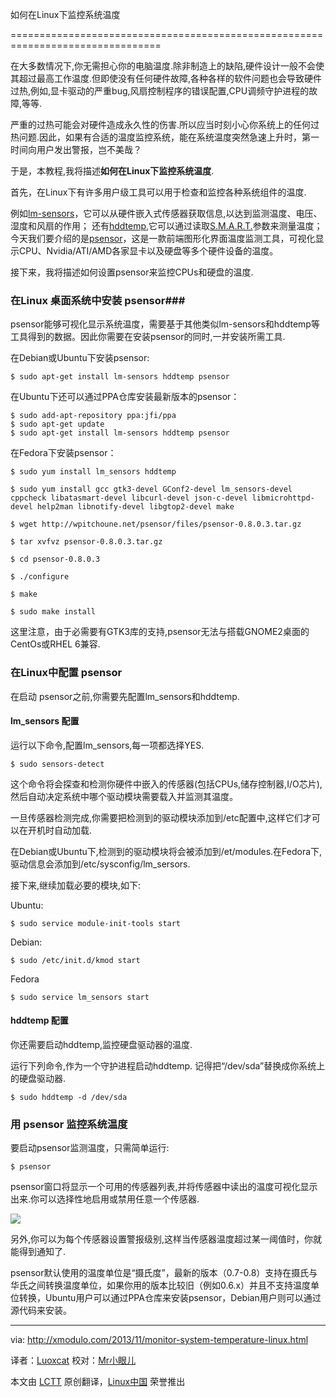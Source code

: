 如何在Linux下监控系统温度

================================================================================

在大多数情况下,你无需担心你的电脑温度.除非制造上的缺陷,硬件设计一般不会使其超过最高工作温度.但即使没有任何硬件故障,各种各样的软件问题也会导致硬件过热,例如,显卡驱动的严重bug,风扇控制程序的错误配置,CPU调频守护进程的故障,等等.

严重的过热可能会对硬件造成永久性的伤害.所以应当时刻小心你系统上的任何过热问题.因此，如果有合适的温度监控系统，能在系统温度突然急速上升时，第一时间向用户发出警报，岂不美哉？

于是，本教程,我将描述**如何在Linux下监控系统温度**.

首先，在Linux下有许多用户级工具可以用于检查和监控各种系统组件的温度.

例如[lm-sensors][1]，它可以从硬件嵌入式传感器获取信息,以达到监测温度、电压、湿度和风扇的作用；
还有[hddtemp][2],它可以通过读取[S.M.A.R.T.][3]参数来测量温度；
今天我们要介绍的是[psensor][4]，这是一款前端图形化界面温度监测工具，可视化显示CPU、Nvidia/ATI/AMD各家显卡以及硬盘等多个硬件设备的温度。

接下来，我将描述如何设置psensor来监控CPUs和硬盘的温度.

### 在Linux 桌面系统中安装 psensor###

psensor能够可视化显示系统温度，需要基于其他类似lm-sensors和hddtemp等工具得到的数据。因此你需要在安装psensor的同时,一并安装所需工具.

在Debian或Ubuntu下安装psensor:

    $ sudo apt-get install lm-sensors hddtemp psensor

在Ubuntu下还可以通过PPA仓库安装最新版本的psensor：

    $ sudo add-apt-repository ppa:jfi/ppa
    $ sudo apt-get update
    $ sudo apt-get install lm-sensors hddtemp psensor

在Fedora下安装psensor：

    $ sudo yum install lm_sensors hddtemp

    $ sudo yum install gcc gtk3-devel GConf2-devel lm_sensors-devel cppcheck libatasmart-devel libcurl-devel json-c-devel libmicrohttpd-devel help2man libnotify-devel libgtop2-devel make

    $ wget http://wpitchoune.net/psensor/files/psensor-0.8.0.3.tar.gz

    $ tar xvfvz psensor-0.8.0.3.tar.gz

    $ cd psensor-0.8.0.3

    $ ./configure

    $ make

    $ sudo make install 

这里注意，由于必需要有GTK3库的支持,psensor无法与搭载GNOME2桌面的CentOs或RHEL 6兼容.

### 在Linux中配置 psensor ###

在启动 psensor之前,你需要先配置lm_sensors和hddtemp.

#### lm_sensors 配置 ####

运行以下命令,配置lm_sensors,每一项都选择YES.

    $ sudo sensors-detect 

这个命令将会探查和检测你硬件中嵌入的传感器(包括CPUs,储存控制器,I/O芯片),然后自动决定系统中哪个驱动模块需要载入并监测其温度。

一旦传感器检测完成,你需要把检测到的驱动模块添加到/etc配置中,这样它们才可以在开机时自动加载.

在Debian或Ubuntu下,检测到的驱动模块将会被添加到/et/modules.在Fedora下,驱动信息会添加到/etc/sysconfig/lm_sersors.

接下来,继续加载必要的模块,如下:

Ubuntu:

    $ sudo service module-init-tools start 

Debian:

    $ sudo /etc/init.d/kmod start

Fedora

    $ sudo service lm_sensors start 

#### hddtemp 配置 ####

你还需要启动hddtemp,监控硬盘驱动器的温度.

运行下列命令,作为一个守护进程启动hddtemp. 记得把“/dev/sda”替换成你系统上的硬盘驱动器.

    $ sudo hddtemp -d /dev/sda 

### 用 psensor 监控系统温度 ###

要启动psensor监测温度，只需简单运行:

    $ psensor 

psensor窗口将显示一个可用的传感器列表,并将传感器中读出的温度可视化显示出来.你可以选择性地启用或禁用任意一个传感器.

[![](http://farm8.staticflickr.com/7448/10719475225_f89b6f7191_z.jpg)][5]

另外,你可以为每个传感器设置警报级别,这样当传感器温度超过某一阈值时，你就能得到通知了.

psensor默认使用的温度单位是“摄氏度”，最新的版本（0.7-0.8）支持在摄氏与华氏之间转换温度单位，如果你用的版本比较旧（例如0.6.x）并且不支持温度单位转换，Ubuntu用户可以通过PPA仓库来安装psensor，Debian用户则可以通过源代码来安装。

--------------------------------------------------------------------------------

via: http://xmodulo.com/2013/11/monitor-system-temperature-linux.html

译者：[Luoxcat](https://github.com/Luoxcat) 校对：[Mr小眼儿](http://blog.csdn.net/tinyeyeser)

本文由 [LCTT](https://github.com/LCTT/TranslateProject) 原创翻译，[Linux中国](http://linux.cn/) 荣誉推出

[1]:http://lm-sensors.org/
[2]:http://www.guzu.net/linux/hddtemp.php
[3]:http://en.wikipedia.org/wiki/S.M.A.R.T.
[4]:http://wpitchoune.net/blog/psensor/
[5]:http://www.flickr.com/photos/xmodulo/10719475225/
